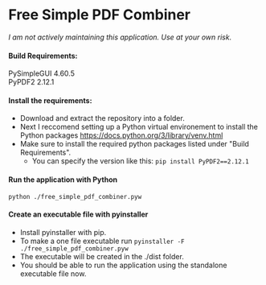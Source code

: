 # Free Simple PDF Combiner
*I am not actively maintaining this application. Use at your own risk.*  

#### Build Requirements:
PySimpleGUI 4.60.5  
PyPDF2 2.12.1  

#### Install the requirements:
- Download and extract the repository into a folder.
- Next I reccomend setting up a Python virtual environement to install the Python packages https://docs.python.org/3/library/venv.html
- Make sure to install the required python packages listed under "Build Requirements".
  - You can specify the version like this: `pip install PyPDF2==2.12.1`
#### Run the application with Python
`python ./free_simple_pdf_combiner.pyw`
#### Create an executable file with pyinstaller
- Install pyinstaller with pip.
- To make a one file executable run `pyinstaller -F ./free_simple_pdf_combiner.pyw`
- The executable will be created in the ./dist folder.
- You should be able to run the application using the standalone executable file now.
